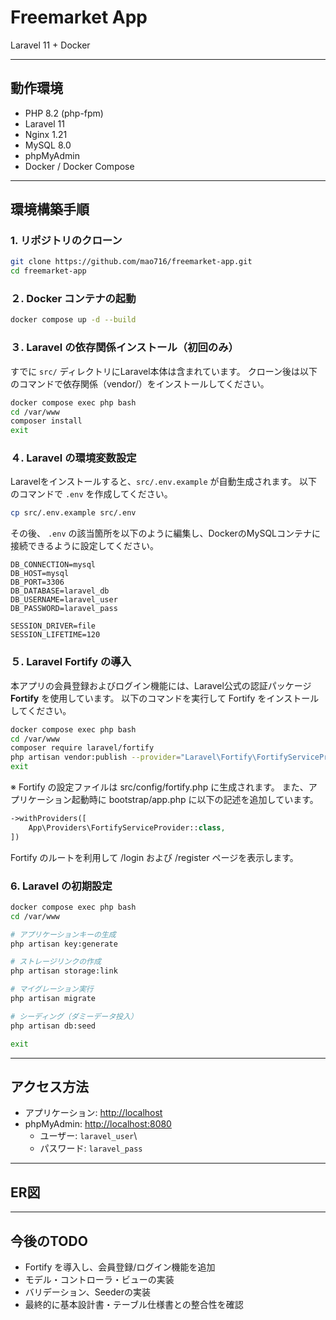 # Freemarket App

Laravel 11 + Docker

------------------------------------------------------------------------

## 動作環境

-   PHP 8.2 (php-fpm)
-   Laravel 11
-   Nginx 1.21
-   MySQL 8.0
-   phpMyAdmin
-   Docker / Docker Compose

------------------------------------------------------------------------

## 環境構築手順

### 1. リポジトリのクローン

``` bash
git clone https://github.com/mao716/freemarket-app.git
cd freemarket-app
```

### ２. Docker コンテナの起動

``` bash
docker compose up -d --build
```

### ３. Laravel の依存関係インストール（初回のみ）
すでに `src/` ディレクトリにLaravel本体は含まれています。
クローン後は以下のコマンドで依存関係（vendor/）をインストールしてください。

``` bash
docker compose exec php bash
cd /var/www
composer install
exit
```

### ４. Laravel の環境変数設定

Laravelをインストールすると、`src/.env.example` が自動生成されます。
以下のコマンドで `.env` を作成してください。

```bash
cp src/.env.example src/.env
```

その後、 `.env` の該当箇所を以下のように編集し、DockerのMySQLコンテナに接続できるように設定してください。

``` env
DB_CONNECTION=mysql
DB_HOST=mysql
DB_PORT=3306
DB_DATABASE=laravel_db
DB_USERNAME=laravel_user
DB_PASSWORD=laravel_pass

SESSION_DRIVER=file
SESSION_LIFETIME=120
```

### ５. Laravel Fortify の導入

本アプリの会員登録およびログイン機能には、Laravel公式の認証パッケージ **Fortify** を使用しています。
以下のコマンドを実行して Fortify をインストールしてください。

```bash
docker compose exec php bash
cd /var/www
composer require laravel/fortify
php artisan vendor:publish --provider="Laravel\Fortify\FortifyServiceProvider"
exit
```
※ Fortify の設定ファイルは src/config/fortify.php に生成されます。
また、アプリケーション起動時に bootstrap/app.php に以下の記述を追加しています。
```php
->withProviders([
    App\Providers\FortifyServiceProvider::class,
])
```
Fortify のルートを利用して /login および /register ページを表示します。

### 6. Laravel の初期設定

``` bash
docker compose exec php bash
cd /var/www

# アプリケーションキーの生成
php artisan key:generate

# ストレージリンクの作成
php artisan storage:link

# マイグレーション実行
php artisan migrate

# シーディング（ダミーデータ投入）
php artisan db:seed

exit
```

------------------------------------------------------------------------

## アクセス方法

-   アプリケーション: <http://localhost>
-   phpMyAdmin: <http://localhost:8080>
    -   ユーザー: `laravel_user`\
    -   パスワード: `laravel_pass`

------------------------------------------------------------------------

## ER図


------------------------------------------------------------------------

## 今後のTODO

-   Fortify を導入し、会員登録/ログイン機能を追加
-   モデル・コントローラ・ビューの実装
-   バリデーション、Seederの実装
-   最終的に基本設計書・テーブル仕様書との整合性を確認
